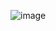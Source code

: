 ![image](https://github.com/voltzylex/android-course/assets/72073576/8aa393d5-3e29-423e-9e44-01f6689045fd)
